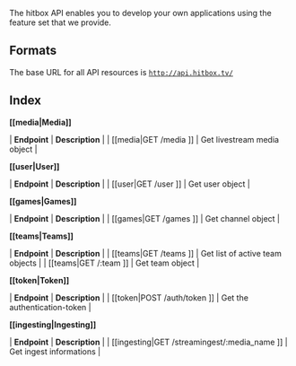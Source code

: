 The hitbox API enables you to develop your own applications using the feature set that we provide.

## Formats
The base URL for all API resources is <code>http://api.hitbox.tv/</code>

## Index

**[[media|Media]]**

| **Endpoint** | **Description**        |
| [[media|GET /media ]]      | Get livestream media object        |

**[[user|User]]**

| **Endpoint** | **Description**        |
| [[user|GET /user ]]      | Get user object        |

**[[games|Games]]**

| **Endpoint** | **Description**        |
| [[games|GET /games ]]      | Get channel object        |

**[[teams|Teams]]**

| **Endpoint** | **Description**        |
| [[teams|GET /teams ]]      | Get list of active team objects       |
| [[teams|GET /:team ]]      | Get team object        |

**[[token|Token]]**

| **Endpoint** | **Description** |
| [[token|POST /auth/token ]] | Get the authentication-token |

**[[ingesting|Ingesting]]**

| **Endpoint** | **Description**        |
| [[ingesting|GET /streamingest/:media_name ]]      | Get ingest informations       |
